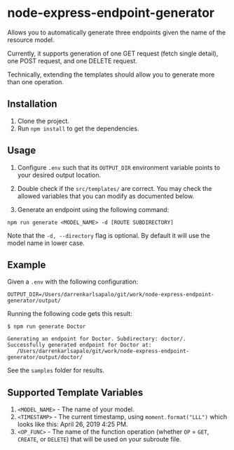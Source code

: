 # node-express-endpoint-generator

Allows you to automatically generate three endpoints given the name of the resource model.

Currently, it supports generation of one GET request (fetch single detail), one POST request, and one DELETE request.

Technically, extending the templates should allow you to generate more than one operation.

## Installation

1. Clone the project.
2. Run `npm install` to get the dependencies.

## Usage

1. Configure `.env` such that its `OUTPUT_DIR` environment variable points to your desired output location.

2. Double check if the `src/templates/` are correct. You may check the allowed variables that you can modify as documented below.

3. Generate an endpoint using the following command: 

```
npm run generate <MODEL_NAME> -d [ROUTE SUBDIRECTORY]
```

Note that the `-d, --directory` flag is optional. By default it will use the model name in lower case.

## Example

Given a `.env` with the following configuration:

```
OUTPUT_DIR=/Users/darrenkarlsapalo/git/work/node-express-endpoint-generator/output/
```

Running the following code gets this result:

```
$ npm run generate Doctor

Generating an endpoint for Doctor. Subdirectory: doctor/.
Successfully generated endpoint for Doctor at:
   /Users/darrenkarlsapalo/git/work/node-express-endpoint-generator/output/doctor/

```

See the `samples` folder for results.

## Supported Template Variables

1. `<MODEL_NAME>` - The name of your model.
2. `<TIMESTAMP>` - The current timestamp, using `moment.format("LLL")` which looks like this: April 26, 2019 4:25 PM.
3. `<OP_FUNC>` - The name of the function operation (whether `OP` = `GET`, `CREATE`, or `DELETE`) that will be used on your subroute file.